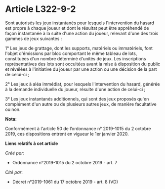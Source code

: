 # Article L322-9-2

Sont autorisés les jeux instantanés pour lesquels l'intervention du hasard est propre à chaque joueur et dont le résultat
peut être appréhendé de façon instantanée à la suite d'une action du joueur, relevant d'une des trois gammes de jeux
suivantes :

1° Les jeux de grattage, dont les supports, matériels ou immatériels, font l'objet d'émissions par bloc comportant le même
tableau de lots, constituées d'un nombre déterminé d'unités de jeux. Les inscriptions représentatives des lots sont occultées
avant la mise à disposition du public et révélées à l'initiative du joueur par une action ou une décision de la part de
celui-ci ;

2° Les jeux à aléa immédiat, pour lesquels l'intervention du hasard, générée à la demande individuelle du joueur, résulte
d'une action de celui-ci ;

3° Les jeux instantanés additionnels, qui sont des jeux proposés qu'en complément d'un autre ou de plusieurs autres jeux, de
manière facultative ou non.

**Nota:**

Conformément à l'article 50 de l’ordonnance n° 2019-1015 du 2 octobre 2019, ces dispositions entrent en vigueur le 1er
janvier 2020.

**Liens relatifs à cet article**

_Créé par_:

  - Ordonnance n°2019-1015 du 2 octobre 2019 - art. 7

_Cité par_:

  - Décret n°2019-1061 du 17 octobre 2019 - art. 8 (VD)
